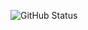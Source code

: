 ![GitHub Status](https://github-readme-stats.vercel.app/api?username=MoonAntonio&&show_icons=true&theme=tokyonight)
